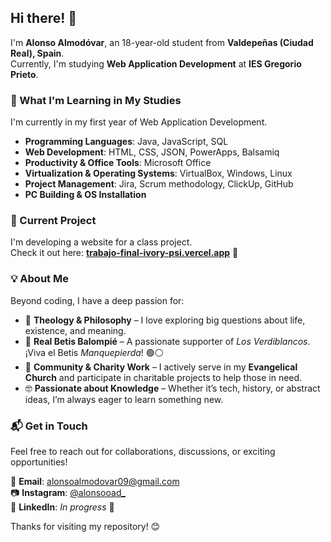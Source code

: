 ## Hi there! 👋  

I'm **Alonso Almodóvar**, an 18-year-old student from **Valdepeñas (Ciudad Real), Spain**.  
Currently, I'm studying **Web Application Development** at **IES Gregorio Prieto**.  

### 🌱 What I'm Learning in My Studies  
I'm currently in my first year of Web Application Development.  
- **Programming Languages**: Java, JavaScript, SQL  
- **Web Development**: HTML, CSS, JSON, PowerApps, Balsamiq  
- **Productivity & Office Tools**: Microsoft Office  
- **Virtualization & Operating Systems**: VirtualBox, Windows, Linux  
- **Project Management**: Jira, Scrum methodology, ClickUp, GitHub  
- **PC Building & OS Installation**

### 🔭 Current Project  
I'm developing a website for a class project.  
Check it out here: **[trabajo-final-ivory-psi.vercel.app](https://trabajo-final-ivory-psi.vercel.app)** 🚀  

### 💡 About Me  
Beyond coding, I have a deep passion for:  
- 📖 **Theology & Philosophy** – I love exploring big questions about life, existence, and meaning.  
- 💚 **Real Betis Balompié** – A passionate supporter of *Los Verdiblancos*. ¡Viva el Betis *Manquepierda*! 🟢⚪  
- 🤲 **Community & Charity Work** – I actively serve in my **Evangelical Church** and participate in charitable projects to help those in need.  
- 🤓 **Passionate about Knowledge** – Whether it’s tech, history, or abstract ideas, I’m always eager to learn something new.  

### 📬 Get in Touch  
Feel free to reach out for collaborations, discussions, or exciting opportunities!  

📧 **Email**: alonsoalmodovar09@gmail.com  
📷 **Instagram**: [@alonsooad_](https://instagram.com/alonsooad_)  
💼 **LinkedIn**: *In progress* 🚧  

Thanks for visiting my repository! 😊  
